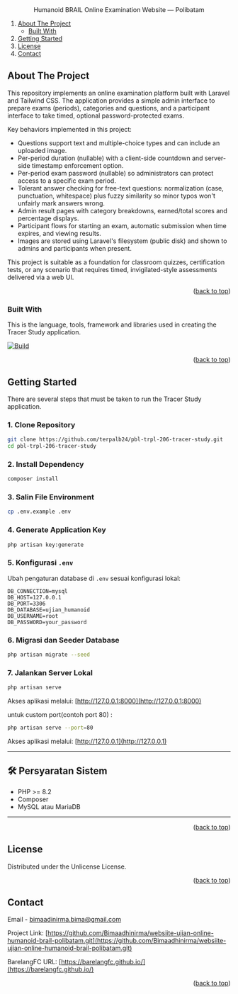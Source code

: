 <!-- Improved compatibility of back to top link: See: https://github.com/othneildrew/Best-README-Template/pull/73 -->

<a id="readme-top"></a>

<!--
*** Thanks for checking out the Best-README-Template. If you have a suggestion
*** that would make this better, please fork the repo and create a pull request
*** or simply open an issue with the tag "enhancement".
*** Don't forget to give the project a star!
*** Thanks again! Now go create something AMAZING! :D
-->

<!-- PROJECT SHIELDS -->
<!--
*** I'm using markdown "reference style" links for readability.
*** Reference links are enclosed in brackets [ ] instead of parentheses ( ).
*** See the bottom of this document for the declaration of the reference variables
*** for contributors-url, forks-url, etc. This is an optional, concise syntax you may use.
*** https://www.markdownguide.org/basic-syntax/#reference-style-links
-->

<!-- [![Contributors][contributors-shield]][contributors-url]
[![Forks][forks-shield]][forks-url]
[![Stargazers][stars-shield]][stars-url]
[![Issues][issues-shield]][issues-url]
[![Unlicense License][license-shield]][license-url] -->

<!-- PROJECT LOGO -->
<br />
  <p align="center">
    Humanoid BRAIL Online Examination Website — Polibatam
  </p>
  <ol>
    <li>
      <a href="#about-the-project">About The Project</a>
      <ul>
        <li><a href="#built-with">Built With</a></li>
      </ul>
    </li>
    <li>
      <a href="#getting-started">Getting Started</a>
    </li>
    <li><a href="#license">License</a></li>
    <li><a href="#contact">Contact</a></li>
  </ol>
</details>

<!-- ABOUT THE PROJECT -->

## About The Project

This repository implements an online examination platform built with Laravel and Tailwind CSS. The application provides a simple admin interface to prepare exams (periods), categories and questions, and a participant interface to take timed, optional password-protected exams.

Key behaviors implemented in this project:

- Questions support text and multiple-choice types and can include an uploaded image.
- Per-period duration (nullable) with a client-side countdown and server-side timestamp enforcement option.
- Per-period exam password (nullable) so administrators can protect access to a specific exam period.
- Tolerant answer checking for free-text questions: normalization (case, punctuation, whitespace) plus fuzzy similarity so minor typos won't unfairly mark answers wrong.
- Admin result pages with category breakdowns, earned/total scores and percentage displays.
- Participant flows for starting an exam, automatic submission when time expires, and viewing results.
- Images are stored using Laravel's filesystem (public disk) and shown to admins and participants when present.

This project is suitable as a foundation for classroom quizzes, certification tests, or any scenario that requires timed, invigilated-style assessments delivered via a web UI.

<p align="right">(<a href="#readme-top">back to top</a>)</p>

### Built With

This is the language, tools, framework and libraries used in creating the Tracer Study application.

[![Build](https://skillicons.dev/icons?i=laravel,tailwind,js,html,css,php,vscode,github)](https://barelangfc.github.io/)

<p align="right">(<a href="#readme-top">back to top</a>)</p>

<!-- GETTING STARTED -->

## Getting Started

There are several steps that must be taken to run the Tracer Study application.

### 1. Clone Repository
```bash
git clone https://github.com/terpalb24/pbl-trpl-206-tracer-study.git
cd pbl-trpl-206-tracer-study
```

### 2. Install Dependency
```bash
composer install
```

### 3. Salin File Environment
```bash
cp .env.example .env
```

### 4. Generate Application Key
```bash
php artisan key:generate
```

### 5. Konfigurasi `.env`
Ubah pengaturan database di `.env` sesuai konfigurasi lokal:
```env
DB_CONNECTION=mysql
DB_HOST=127.0.0.1
DB_PORT=3306
DB_DATABASE=ujian_humanoid
DB_USERNAME=root
DB_PASSWORD=your_password
```

### 6. Migrasi dan Seeder Database
```bash
php artisan migrate --seed
```

### 7. Jalankan Server Lokal
```bash
php artisan serve
```

Akses aplikasi melalui: [http://127.0.0.1:8000](http://127.0.0.1:8000)

untuk custom port(contoh port 80) : 
```bash
php artisan serve --port=80
```

Akses aplikasi melalui: [http://127.0.0.1](http://127.0.0.1)

---

## 🛠 Persyaratan Sistem

- PHP >= 8.2
- Composer
- MySQL atau MariaDB

---
<p align="right">(<a href="#readme-top">back to top</a>)</p>

<!-- LICENSE -->

## License

Distributed under the Unlicense License.

<p align="right">(<a href="#readme-top">back to top</a>)</p>

<!-- CONTACT -->

## Contact

Email - bimaadinirma.bima@gmail.com

Project Link: [https://github.com/Bimaadhinirma/websiite-ujian-online-humanoid-brail-polibatam.git](https://github.com/Bimaadhinirma/websiite-ujian-online-humanoid-brail-polibatam.git)

BarelangFC URL: [https://barelangfc.github.io/](https://barelangfc.github.io/)

<p align="right">(<a href="#readme-top">back to top</a>)</p>

<!-- MARKDOWN LINKS & IMAGES -->
<!-- https://www.markdownguide.org/basic-syntax/#reference-style-links -->

[contributors-shield]: https://img.shields.io/github/contributors/terpalb24/pbl-trpl-206-tracer-study.svg?style=for-the-badge
[contributors-url]: https://github.com/terpalb24/pbl-trpl-206-tracer-study/graphs/contributors
[forks-shield]: https://img.shields.io/github/forks/vterpalb24/pbl-trpl-206-tracer-study.svg?style=for-the-badge
[forks-url]: https://github.com/terpalb24/pbl-trpl-206-tracer-study/network/members
[stars-shield]: https://img.shields.io/github/stars/terpalb24/pbl-trpl-206-tracer-study.svg?style=for-the-badge
[stars-url]: https://github.com/terpalb24/pbl-trpl-206-tracer-study/stargazers
[issues-shield]: https://img.shields.io/github/issues/terpalb24/pbl-trpl-206-tracer-study.svg?style=for-the-badge
[issues-url]: https://github.com/terpalb24/pbl-trpl-206-tracer-study/issues
[license-shield]: https://img.shields.io/github/license/terpalb24/pbl-trpl-206-tracer-study.svg?style=for-the-badge
[license-url]: https://https://barelangfc.github.io//LICENSE
[linkedin-shield]: https://img.shields.io/badge/-LinkedIn-black.svg?style=for-the-badge&logo=linkedin&colorB=555
[linkedin-url]: https://linkedin.com/in/othneildrew
[product-screenshot]: public/assets/images/product.png
[Bootstrap.com]: https://img.shields.io/badge/Bootstrap-563D7C?style=for-the-badge&logo=bootstrap&logoColor=white
[Bootstrap-url]: https://getbootstrap.com
[vscode]: https://skillicons.dev/icons?i=vscode
[VSCODE.url]: https://code.visualstudio.com/
[JavaScript-shield]: https://img.shields.io/badge/JavaScript-323330?style=for-the-badge&logo=javascript&logoColor=F7DF1E
[JavaScript-url]: https://www.javascript.com/
[PHP-shield]: https://img.shields.io/badge/PHP-777BB4?style=for-the-badge&logo=php&logoColor=white
[PHP-url]: https://www.php.net/
[GitHub-shield]: https://img.shields.io/badge/GitHub-100000?style=for-the-badge&logo=github&logoColor=white
[GitHub-url]: https://github.com/
[HTML5-shield]: https://img.shields.io/badge/HTML5-E34F26?style=for-the-badge&logo=html5&logoColor=white
[HTML5-url]: https://www.google.com/search?q=html&sca_esv=35aa2c76c27153e3&sxsrf=ADLYWIJHY-u2SSY7sARXtFKmLnKxgk88nw%3A1734520066865&ei=Aq1iZ6K7NO_CjuMPmoK4mAk&ved=0ahUKEwiixMPjlrGKAxVvoWMGHRoBDpMQ4dUDCBA&uact=5&oq=html&gs_lp=Egxnd3Mtd2l6LXNlcnAiBGh0bWwyChAjGIAEGCcYigUyCBAAGIAEGLEDMggQABiABBixAzILEAAYgAQYsQMYgwEyBRAAGIAEMgoQABiABBhDGIoFMgoQABiABBhDGIoFMgoQABiABBhDGIoFMgUQABiABDIFEAAYgARI8wRQuQJYuQJwAXgBkAEAmAFeoAFeqgEBMbgBA8gBAPgBAZgCAqACZ8ICChAAGLADGNYEGEfCAg0QABiABBiwAxhDGIoFmAMAiAYBkAYKkgcBMqAHtgU&sclient=gws-wiz-serp
[ionicon-shield]: https://img.shields.io/badge/Ionicons-3880FF?style=for-the-badge&logo=ionic&logoColor=white
[ionicon-url]: https://ionic.io/ionicons
[sweetalert-shield]: https://img.shields.io/badge/SweetAlert2-3880FF?style=for-the-badge
[sweetalert-url]: https://sweetalert2.github.io/
[fpdf-shield]: https://img.shields.io/badge/FPDF-3880FF?style=for-the-badge
[fpdf-url]: https://www.fpdf.org/
[tailwind]: https://skillicons.dev/icons?i=tailwind
[Tailwind-url]: https://tailwindcss.com/
[laravel]: https://skillicons.dev/icons?i=laravel
[Laravel-url]: https://laravel.com/